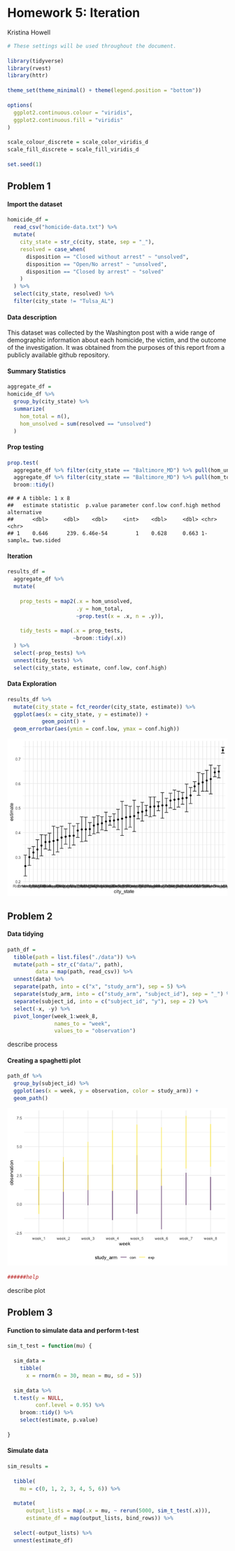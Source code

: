 Homework 5: Iteration
================
Kristina Howell

``` r
# These settings will be used throughout the document.

library(tidyverse)
library(rvest)
library(httr)

theme_set(theme_minimal() + theme(legend.position = "bottom"))

options(
  ggplot2.continuous.colour = "viridis", 
  ggplot2.continuous.fill = "viridis"
)

scale_colour_discrete = scale_color_viridis_d
scale_fill_discrete = scale_fill_viridis_d

set.seed(1)
```

## Problem 1

#### Import the dataset

``` r
homicide_df = 
  read_csv("homicide-data.txt") %>% 
  mutate(
    city_state = str_c(city, state, sep = "_"),
    resolved = case_when(
      disposition == "Closed without arrest" ~ "unsolved",
      disposition == "Open/No arrest" ~ "unsolved",
      disposition == "Closed by arrest" ~ "solved"
    )
  ) %>% 
  select(city_state, resolved) %>% 
  filter(city_state != "Tulsa_AL")
```

#### Data description

This dataset was collected by the Washington post with a wide range of
demographic information about each homicide, the victim, and the outcome
of the investigation. It was obtained from the purposes of this report
from a publicly available github repository.

#### Summary Statistics

``` r
aggregate_df = 
homicide_df %>% 
  group_by(city_state) %>% 
  summarize(
    hom_total = n(), 
    hom_unsolved = sum(resolved == "unsolved")
  )
```

#### Prop testing

``` r
prop.test(
  aggregate_df %>% filter(city_state == "Baltimore_MD") %>% pull(hom_unsolved), 
  aggregate_df %>% filter(city_state == "Baltimore_MD") %>% pull(hom_total)) %>% 
  broom::tidy()
```

    ## # A tibble: 1 x 8
    ##   estimate statistic  p.value parameter conf.low conf.high method    alternative
    ##      <dbl>     <dbl>    <dbl>     <int>    <dbl>     <dbl> <chr>     <chr>      
    ## 1    0.646      239. 6.46e-54         1    0.628     0.663 1-sample… two.sided

#### Iteration

``` r
results_df = 
  aggregate_df %>% 
  mutate(
    
    prop_tests = map2(.x = hom_unsolved, 
                      .y = hom_total, 
                      ~prop.test(x = .x, n = .y)), 
    
    tidy_tests = map(.x = prop_tests, 
                     ~broom::tidy(.x))
  ) %>% 
  select(-prop_tests) %>% 
  unnest(tidy_tests) %>% 
  select(city_state, estimate, conf.low, conf.high)
```

#### Data Exploration

``` r
results_df %>% 
  mutate(city_state = fct_reorder(city_state, estimate)) %>% 
  ggplot(aes(x = city_state, y = estimate)) +
           geom_point() +
  geom_errorbar(aes(ymin = conf.low, ymax = conf.high))
```

![](p8105_hw5_kdh2140_files/figure-gfm/unnamed-chunk-5-1.png)<!-- -->

## Problem 2

#### Data tidying

``` r
path_df = 
  tibble(path = list.files("./data")) %>% 
  mutate(path = str_c("data/", path),
         data = map(path, read_csv)) %>% 
  unnest(data) %>% 
  separate(path, into = c("x", "study_arm"), sep = 5) %>% 
  separate(study_arm, into = c("study_arm", "subject_id"), sep = "_") %>% 
  separate(subject_id, into = c("subject_id", "y"), sep = 2) %>% 
  select(-x, -y) %>% 
  pivot_longer(week_1:week_8, 
               names_to = "week",
               values_to = "observation")
```

describe process

#### Creating a spaghetti plot

``` r
path_df %>% 
  group_by(subject_id) %>% 
  ggplot(aes(x = week, y = observation, color = study_arm)) +
  geom_path()
```

![](p8105_hw5_kdh2140_files/figure-gfm/unnamed-chunk-7-1.png)<!-- -->

``` r
######help
```

describe plot

## Problem 3

#### Function to simulate data and perform t-test

``` r
sim_t_test = function(mu) {
  
  sim_data =   
    tibble(
      x = rnorm(n = 30, mean = mu, sd = 5))
  
  sim_data %>% 
  t.test(y = NULL, 
         conf.level = 0.95) %>% 
    broom::tidy() %>% 
    select(estimate, p.value)
  
}
```

#### Simulate data

``` r
sim_results = 
  
  tibble(
    mu = c(0, 1, 2, 3, 4, 5, 6)) %>% 
  
  mutate(
      output_lists = map(.x = mu, ~ rerun(5000, sim_t_test(.x))), 
      estimate_df = map(output_lists, bind_rows)) %>% 
  
  select(-output_lists) %>% 
  unnest(estimate_df)
```
